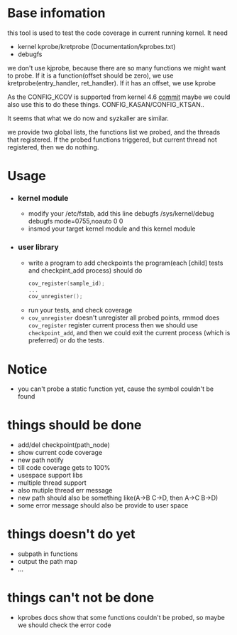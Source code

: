 # Base infomation
this tool is used to test the code coverage in current running kernel. It need
+ kernel kprobe/kretprobe (Documentation/kprobes.txt)
+ debugfs

we don't use kjprobe, because there are so many functions we might want to probe.
If it is a function(offset should be zero), we use kretprobe(entry_handler, ret_handler). If it has an offset, we use kprobe

As the CONFIG_KCOV is supported from kernel 4.6
[commit](https://github.com/torvalds/linux/commit/5c9a8750a6409c63a0f01d51a9024861022f6593)
maybe we could also use this to do these things.
CONFIG_KASAN/CONFIG_KTSAN..

It seems that what we do now and syzkaller are similar.

we provide two global lists, the functions list we probed, and the threads that
registered. If the probed functions triggered, but current thread not registered,
then we do nothing.

# Usage
+ ### kernel module
	+ modify your /etc/fstab, add this line
		debugfs	/sys/kernel/debug	debugfs	mode=0755,noauto	0	0
	+ insmod your target kernel module and this kernel module
+ ### user library
	+ write a program to add checkpoints
	the program(each [child] tests and checkpint_add process) should do
		```c
		cov_register(sample_id);
		...
		cov_unregister();
		```
	+ run your tests, and check coverage
	+ `cov_unregister` doesn't unregister all probed points, rmmod does
	`cov_register` register current process
	then we should use `checkpoint_add`, and then we could exit the current
	process (which is preferred) or do the tests.

# Notice
+ you can't probe a static function yet, cause the symbol couldn't be found

# things should be done
+ add/del checkpoint(path_node)
+ show current code coverage
+ new path notify
+ till code coverage gets to 100%
+ usespace support libs
+ multiple thread support
+ also mutiple thread err message
+ new path should also be something like(A->B C->D, then A->C B->D)
+ some error message should also be provide to user space

# things doesn't do yet
+ subpath in functions
+ output the path map
+ ...

# things can't not be done
+ kprobes docs show that some functions couldn't be probed, so maybe we should
	check the error code
